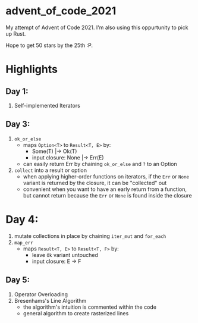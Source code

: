 # advent_of_code_2021
My attempt of Advent of Code 2021. I'm also using this oppurtunity to pick up Rust.

Hope to get 50 stars by the 25th :P.

# Highlights
## Day 1:
1. Self-implemented Iterators

## Day 3:
1. `ok_or_else`
    - maps `Option<T>` to `Result<T, E>` by:
        - Some(T) |-> Ok(T)
        - input closure: None |-> Err(E)
    - can easily return Err by chaining `ok_or_else` and `?` to an Option
2. `collect` into a result or option
    - when applying higher-order functions on iterators, if the `Err` or `None` variant is returned by the closure, it can be "collected" out
    -  convenient when you want to have an early return from a function, but cannot return because the `Err` or `None` is found inside the closure

# Day 4:
1. mutate collections in place by chaining `iter_mut` and `for_each`
2. `map_err`
    - maps `Result<T, E>` to  `Result<T, F>` by:
        - leave `Ok` variant untouched
        - input closure: E -> F


## Day 5:
1. Operator Overloading
2. Bresenhams's Line Algorithm
    - the algorithm's intuition is commented within the code
    - general algorithm to create rasterized lines